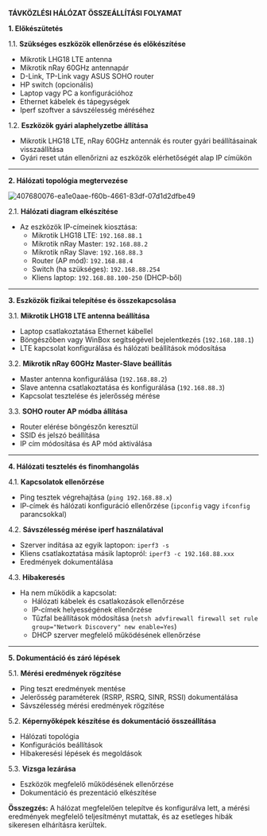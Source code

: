**TÁVKÖZLÉSI HÁLÓZAT ÖSSZEÁLLÍTÁSI FOLYAMAT**

**1. Előkészütetés**

1.1. **Szükséges eszközök ellenőrzése és előkészítése**  
- Mikrotik LHG18 LTE antenna
- Mikrotik nRay 60GHz antennapár
- D-Link, TP-Link vagy ASUS SOHO router
- HP switch (opcionális)
- Laptop vagy PC a konfigurációhoz
- Ethernet kábelek és tápegységek
- Iperf szoftver a sávszélesség méréséhez

1.2. **Eszközök gyári alaphelyzetbe állítása**  
- Mikrotik LHG18 LTE, nRay 60GHz antennák és router gyári beállításainak visszaállítása
- Gyári reset után ellenőrizni az eszközök elérhetőségét alap IP címükön

---

**2. Hálózati topológia megtervezése**


![407680076-ea1e0aae-f60b-4661-83df-07d1d2dfbe49](https://github.com/user-attachments/assets/4bcba508-1a49-46bf-b5e6-a157121c693c)

2.1. **Hálózati diagram elkészítése**  
- Az eszközök IP-címeinek kiosztása:
  - Mikrotik LHG18 LTE: `192.168.88.1`
  - Mikrotik nRay Master: `192.168.88.2`
  - Mikrotik nRay Slave: `192.168.88.3`
  - Router (AP mód): `192.168.88.4`
  - Switch (ha szükséges): `192.168.88.254`
  - Kliens laptop: `192.168.88.100-250` (DHCP-ből)

---

**3. Eszközök fizikai telepítése és összekapcsolása**

3.1. **Mikrotik LHG18 LTE antenna beállítása**  
- Laptop csatlakoztatása Ethernet kábellel
- Böngészőben vagy WinBox segítségével bejelentkezés (`192.168.188.1`)
- LTE kapcsolat konfigurálása és hálózati beállítások módosítása

3.2. **Mikrotik nRay 60GHz Master-Slave beállítás**  
- Master antenna konfigurálása (`192.168.88.2`)
- Slave antenna csatlakoztatása és konfigurálása (`192.168.88.3`)
- Kapcsolat tesztelése és jelerősség mérése

3.3. **SOHO router AP módba állítása**  
- Router elérése böngészőn keresztül
- SSID és jelszó beállítása
- IP cím módosítása és AP mód aktiválása

---

**4. Hálózati tesztelés és finomhangolás**

4.1. **Kapcsolatok ellenőrzése**  
- Ping tesztek végrehajtása (`ping 192.168.88.x`)
- IP-címek és hálózati konfiguráció ellenőrzése (`ipconfig` vagy `ifconfig` parancsokkal)

4.2. **Sávszélesség mérése iperf használatával**  
- Szerver indítása az egyik laptopon: `iperf3 -s`
- Kliens csatlakoztatása másik laptopról: `iperf3 -c 192.168.88.xxx`
- Eredmények dokumentálása

4.3. **Hibakeresés**  
- Ha nem működik a kapcsolat:
  - Hálózati kábelek és csatlakozások ellenőrzése
  - IP-címek helyességének ellenőrzése
  - Tűzfal beállítások módosítása (`netsh advfirewall firewall set rule group="Network Discovery" new enable=Yes`)
  - DHCP szerver megfelelő működésének ellenőrzése

---

**5. Dokumentáció és záró lépések**

5.1. **Mérési eredmények rögzítése**  
- Ping teszt eredmények mentése
- Jelerősség paraméterek (RSRP, RSRQ, SINR, RSSI) dokumentálása
- Sávszélesség mérési eredmények rögzítése

5.2. **Képernyőképek készítése és dokumentáció összeállítása**  
- Hálózati topológia
- Konfigurációs beállítások
- Hibakeresési lépések és megoldások

5.3. **Vizsga lezárása**  
- Eszközök megfelelő működésének ellenőrzése
- Dokumentáció és prezentáció elkészítése

**Összegzés:** A hálózat megfelelően telepítve és konfigurálva lett, a mérési eredmények megfelelő teljesítményt mutattak, és az esetleges hibák sikeresen elhárításra kerültek.


